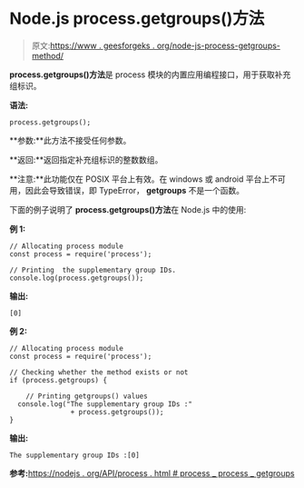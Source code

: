 # Node.js process.getgroups()方法

> 原文:[https://www . geesforgeks . org/node-js-process-getgroups-method/](https://www.geeksforgeeks.org/node-js-process-getgroups-method/)

**process.getgroups()方法**是 process 模块的内置应用编程接口，用于获取补充组标识。

**语法:**

```
process.getgroups();
```

**参数:**此方法不接受任何参数。

**返回:**返回指定补充组标识的整数数组。

**注意:**此功能仅在 POSIX 平台上有效。在 windows 或 android 平台上不可用，因此会导致错误，即 TypeError， **getgroups** 不是一个函数。

下面的例子说明了 **process.getgroups()方法**在 Node.js 中的使用:

**例 1:**

```
// Allocating process module
const process = require('process');

// Printing  the supplementary group IDs.
console.log(process.getgroups());
```

**输出:**

```
[0]

```

**例 2:**

```
// Allocating process module
const process = require('process');

// Checking whether the method exists or not
if (process.getgroups) {

    // Printing getgroups() values
  console.log("The supplementary group IDs :"
               + process.getgroups());
}
```

**输出:**

```
The supplementary group IDs :[0]
```

**参考:**[https://nodejs . org/API/process . html # process _ process _ getgroups](https://nodejs.org/api/process.html#process_process_getgroups)
